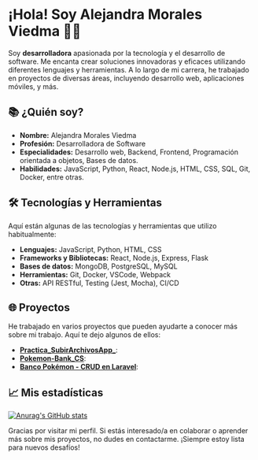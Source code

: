# ¡Hola! Soy Alejandra Morales Viedma 👩‍💻

Soy **desarrolladora** apasionada por la tecnología y el desarrollo de software. Me encanta crear soluciones innovadoras y eficaces utilizando diferentes lenguajes y herramientas. A lo largo de mi carrera, he trabajado en proyectos de diversas áreas, incluyendo desarrollo web, aplicaciones móviles, y más.

## 📚 ¿Quién soy?

- **Nombre:** Alejandra Morales Viedma
- **Profesión:** Desarrolladora de Software
- **Especialidades:** Desarrollo web, Backend, Frontend, Programación orientada a objetos, Bases de datos.
- **Habilidades:** JavaScript, Python, React, Node.js, HTML, CSS, SQL, Git, Docker, entre otras.

## 🛠️ Tecnologías y Herramientas

Aquí están algunas de las tecnologías y herramientas que utilizo habitualmente:

- **Lenguajes:** JavaScript, Python, HTML, CSS
- **Frameworks y Bibliotecas:** React, Node.js, Express, Flask
- **Bases de datos:** MongoDB, PostgreSQL, MySQL
- **Herramientas:** Git, Docker, VSCode, Webpack
- **Otras:** API RESTful, Testing (Jest, Mocha), CI/CD

## 🌐 Proyectos

He trabajado en varios proyectos que pueden ayudarte a conocer más sobre mi trabajo. Aquí te dejo algunos de ellos:

- [**Practica_SubirArchivosApp_**](https://github.com/Galat3a/Galat3a-Practica_SubirArchivosApp_.git): 
- [**Pokemon-Bank_CS**](https://github.com/Galat3a/Pokemon-Bank_CS.git): 
- [**Banco Pokémon - CRUD en Laravel**](https://github.com/Galat3a/PokemonApp_Laravel.git): 

## 📈 Mis estadísticas

[![Anurag's GitHub stats](https://github-readme-stats.vercel.app/api?username=tu-usuario-github&count_private=true&show_icons=true&hide_title=true&hide=prs&theme=radical)](https://github.com/anuraghazra/github-readme-stats)

Gracias por visitar mi perfil. Si estás interesado/a en colaborar o aprender más sobre mis proyectos, no dudes en contactarme. ¡Siempre estoy lista para nuevos desafíos!


  

